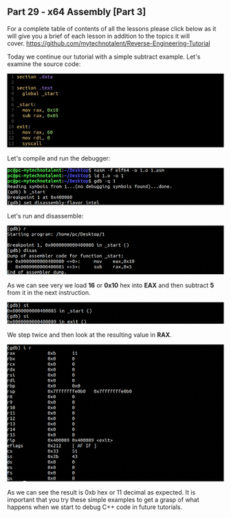 ## Part 29 - x64 Assembly \[Part 3\]

For a complete table of contents of all the lessons please click below as it will give you a brief of each lesson in addition to the topics it will cover.&nbsp;https://github.com/mytechnotalent/Reverse-Engineering-Tutorial

Today we continue our tutorial with a simple subtract example. Let's examine the source code:

<div class="slate-resizable-image-embed slate-image-embed__resize-full-width"><img src="/imgs/1551437589689.jpg"/></div>

Let's compile and run the debugger:

<div class="slate-resizable-image-embed slate-image-embed__resize-full-width"><img src="/imgs/1551437628625.jpg"/></div>

Let's run and disassemble:

<div class="slate-resizable-image-embed slate-image-embed__resize-full-width"><img src="/imgs/1551437662831.jpg"/></div>

As we can see very we load __16__ or __0x10__ hex into __EAX__ and then subtract __5__ from it in the next instruction.

<div class="slate-resizable-image-embed slate-image-embed__resize-full-width"><img src="/imgs/1551437723578.jpg"/></div>

We step twice and then look at the resulting value in __RAX__.

<div class="slate-resizable-image-embed slate-image-embed__resize-full-width"><img src="/imgs/1551437759416.jpg"/></div>

As we can see the result is 0xb hex or 11 decimal as expected. It is important that you try these simple examples to get a grasp of what happens when we start to debug C++ code in future tutorials.